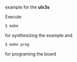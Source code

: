 example for the **ulx3s**

Execute

```sh
$ make
```

for synthesizing the example and

```sh
$ make prog
```

for programing the board
